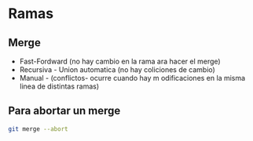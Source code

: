 # Ramas

## Merge
* Fast-Fordward (no hay cambio en la rama ara hacer el merge)
* Recursiva - Union automatica (no hay coliciones de cambio)
* Manual - (conflictos- ocurre cuando hay m odificaciones en la misma linea de distintas ramas)

## Para abortar un merge
```bash
git merge --abort
```
